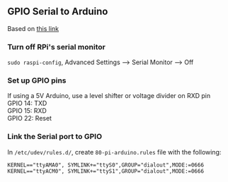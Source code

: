 ## GPIO Serial to Arduino
Based on [this link](http://spellfoundry.com/sleepy-pi/setting-arduino-ide-raspbian/)

### Turn off RPi's serial monitor  
`sudo raspi-config`, Advanced Settings --> Serial Monitor --> Off

### Set up GPIO pins
If using a 5V Arduino, use a level shifter or voltage divider on RXD pin  
GPIO 14: TXD  
GPIO 15: RXD  
GPIO 22: Reset

### Link the Serial port to GPIO
In `/etc/udev/rules.d/`, create `80-pi-arduino.rules` file with the following:
```
KERNEL=="ttyAMA0", SYMLINK+="ttyS0",GROUP="dialout",MODE:=0666
KERNEL=="ttyACM0", SYMLINK+="ttyS1",GROUP="dialout",MODE:=0666
```
